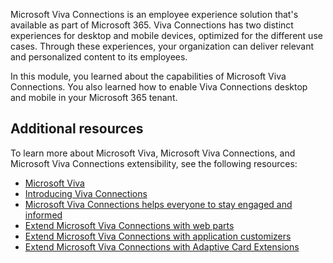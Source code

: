 Microsoft Viva Connections is an employee experience solution that's available as part of Microsoft 365. Viva Connections has two distinct experiences for desktop and mobile devices, optimized for the different use cases. Through these experiences, your organization can deliver relevant and personalized content to its employees.

In this module, you learned about the capabilities of Microsoft Viva Connections. You also learned how to enable Viva Connections desktop and mobile in your Microsoft 365 tenant.

## Additional resources

To learn more about Microsoft Viva, Microsoft Viva Connections, and Microsoft Viva Connections extensibility, see the following resources:

- [Microsoft Viva](https://www.microsoft.com/microsoft-viva?WT.mc_id=m365-41957-cxa)
- [Introducing Viva Connections](https://myignite.microsoft.com/sessions/3d561e77-84db-4225-9f36-65ed92a54118)
- [Microsoft Viva Connections helps everyone to stay engaged and informed](https://techcommunity.microsoft.com/t5/microsoft-viva-blog/microsoft-viva-connections-helps-everyone-to-stay-engaged-and/ba-p/2107009?WT.mc_id=m365-41957-cxa)
- [Extend Microsoft Viva Connections with web parts](/learn/modules/viva-connections-extend-with-web-parts)
- [Extend Microsoft Viva Connections with application customizers](/learn/modules/viva-connections-extend-with-app-customizers)
- [Extend Microsoft Viva Connections with Adaptive Card Extensions](/learn/modules/viva-connections-extend-with-adaptive-card-extensions)
